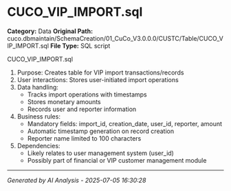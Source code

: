 # CUCO_VIP_IMPORT.sql

**Category:** Data
**Original Path:** cuco.dbmaintain/SchemaCreation/01_CuCo_V3.0.0.0/CUSTC/Table/CUCO_VIP_IMPORT.sql
**File Type:** SQL script

CUCO_VIP_IMPORT.sql
1. Purpose: Creates table for VIP import transactions/records
2. User interactions: Stores user-initiated import operations
3. Data handling:
   - Tracks import operations with timestamps
   - Stores monetary amounts
   - Records user and reporter information
4. Business rules:
   - Mandatory fields: import_id, creation_date, user_id, reporter, amount
   - Automatic timestamp generation on record creation
   - Reporter name limited to 100 characters
5. Dependencies:
   - Likely relates to user management system (user_id)
   - Possibly part of financial or VIP customer management module

---
*Generated by AI Analysis - 2025-07-05 16:30:28*
